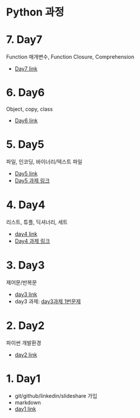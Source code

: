 # Python 과정

# 7. Day7

Function 매개변수, Function Closure, Comprehension
 - [Day7 link](/Lectures/day7/)
 

# 6. Day6

Object, copy, class
 - [Day6 link](/Lectures/day6/)



# 5. Day5

파일, 인코딩, 바이너리/텍스트 파일

 - [Day5 link](/Lectures/day5/)
 - [Day5 과제 링크](/Lectures/day5/README.md#day5-과제)



# 4. Day4 

리스트, 튜플, 딕셔너리, 세트

 - [day4 link](/Lectures/day4/)
 - [Day4 과제 링크](/Lectures/day4/README.md#day4%EA%B3%BC%EC%A0%9C)
 
# 3. Day3
 
 제어문/반복문
 
 - [day3 link](/Lectures/day3/)
 - day3 과제: [day3과제 1번문제](/Lectures/day3/day3과제_1번문제.ipynb)


# 2. Day2

파이썬 개발환경

 - [day2 link](/Lectures/day2/)

# 1. Day1

- git/github/linkedin/slideshare 가입
- markdown
 - [day1 link](/Lectures/day1/)
